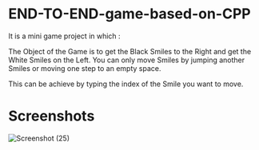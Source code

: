 # END-TO-END-game-based-on-CPP

It is a mini game project in which :

The Object of the Game is to get the Black Smiles to the Right and get the White Smiles on the Left. You can only move Smiles by jumping another Smiles or moving one step to an empty space.

This can be achieve by typing the index of the Smile you want to move.

# Screenshots

![Screenshot (25)](https://user-images.githubusercontent.com/42001728/61759347-cffb9c00-ade5-11e9-8619-3b5671492729.png)
